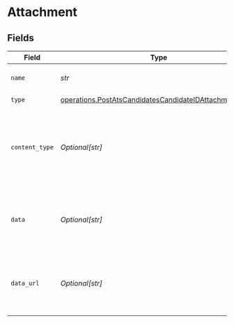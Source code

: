 # Attachment


## Fields

| Field                                                                                                                                   | Type                                                                                                                                    | Required                                                                                                                                | Description                                                                                                                             |
| --------------------------------------------------------------------------------------------------------------------------------------- | --------------------------------------------------------------------------------------------------------------------------------------- | --------------------------------------------------------------------------------------------------------------------------------------- | --------------------------------------------------------------------------------------------------------------------------------------- |
| `name`                                                                                                                                  | *str*                                                                                                                                   | :heavy_check_mark:                                                                                                                      | Name of the file you want to upload.                                                                                                    |
| `type`                                                                                                                                  | [operations.PostAtsCandidatesCandidateIDAttachmentsType](../../models/operations/postatscandidatescandidateidattachmentstype.md)        | :heavy_check_mark:                                                                                                                      | N/A                                                                                                                                     |
| `content_type`                                                                                                                          | *Optional[str]*                                                                                                                         | :heavy_minus_sign:                                                                                                                      | Content/MIME type of the file (e.g., `application/pdf`). This is required if you provide `data` and optional if you provide `data_url`. |
| `data`                                                                                                                                  | *Optional[str]*                                                                                                                         | :heavy_minus_sign:                                                                                                                      | Base64-encoded contents of the file you want to upload. You must provide either this or `data_url`.                                     |
| `data_url`                                                                                                                              | *Optional[str]*                                                                                                                         | :heavy_minus_sign:                                                                                                                      | Publicly accessible URL to the file you want to upload. You must provide either this or `data`.                                         |